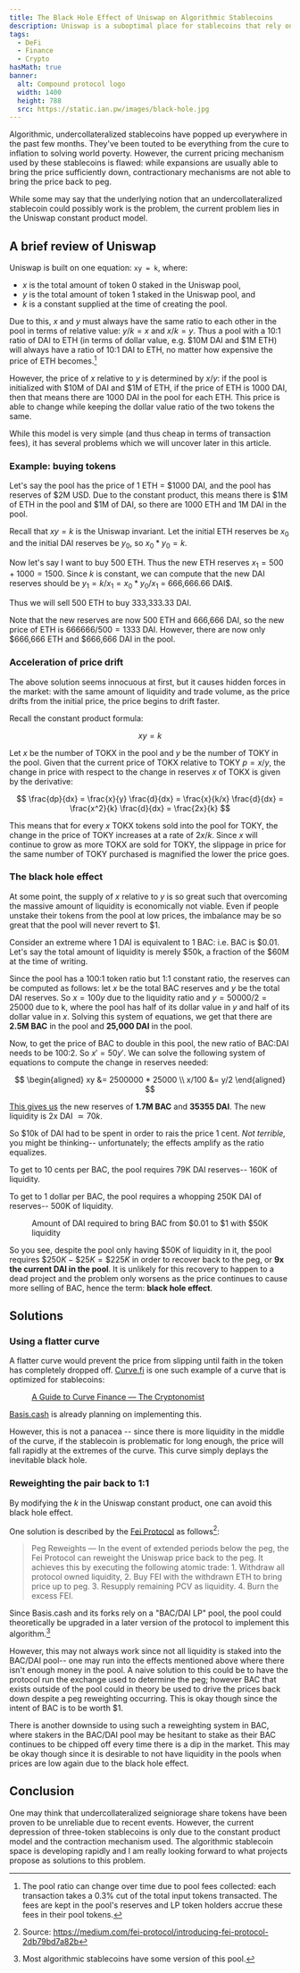 ```yaml
---
title: The Black Hole Effect of Uniswap on Algorithmic Stablecoins
description: Uniswap is a suboptimal place for stablecoins that rely on mean reversion to $1 to trade, as Uniswap encourages price crashes to stay low.
tags:
  - DeFi
  - Finance
  - Crypto
hasMath: true
banner:
  alt: Compound protocol logo
  width: 1400
  height: 788
  src: https://static.ian.pw/images/black-hole.jpg
---
```


Algorithmic, undercollateralized stablecoins have popped up everywhere in the past few months. They've been touted to be everything from the cure to inflation to solving world poverty. However, the current pricing mechanism used by these stablecoins is flawed: while expansions are usually able to bring the price sufficiently down, contractionary mechanisms are not able to bring the price back to peg.

While some may say that the underlying notion that an undercollateralized stablecoin could possibly work is the problem, the current problem lies in the Uniswap constant product model.

## A brief review of Uniswap

Uniswap is built on one equation: `xy = k`, where:

- $x$ is the total amount of token 0 staked in the Uniswap pool,
- $y$ is the total amount of token 1 staked in the Uniswap pool, and
- $k$ is a constant supplied at the time of creating the pool.

Due to this, $x$ and $y$ must always have the same ratio to each other in the pool in terms of relative value: $y/k = x$ and $x/k = y$. Thus a pool with a 10:1 ratio of DAI to ETH (in terms of dollar value, e.g. \$10M DAI and \$1M ETH) will always have a ratio of 10:1 DAI to ETH, no matter how expensive the price of ETH becomes.[^1]

However, the price of $x$ relative to $y$ is determined by $x/y$: if the pool is initialized with \$10M of DAI and \$1M of ETH, if the price of ETH is 1000 DAI, then that means there are 1000 DAI in the pool for each ETH. This price is able to change while keeping the dollar value ratio of the two tokens the same.

While this model is very simple (and thus cheap in terms of transaction fees), it has several problems which we will uncover later in this article.

### Example: buying tokens

Let's say the pool has the price of 1 ETH = $1000 DAI, and the pool has reserves of $2M USD. Due to the constant product, this means there is $1M of ETH in the pool and $1M of DAI, so there are 1000 ETH and 1M DAI in the pool.

Recall that $xy = k$ is the Uniswap invariant. Let the initial ETH reserves be $x_0$ and the initial DAI reserves be $y_0$, so $x_0 * y_0 = k$.

Now let's say I want to buy 500 ETH. Thus the new ETH reserves $x_1 = 500 + 1000 = 1500$. Since $k$ is constant, we can compute that the new DAI reserves should be $y_1 = k/x_1 = x_0 * y_0 / x_1$ = 666,666.66 DAI\$.

Thus we will sell 500 ETH to buy 333,333.33 DAI.

Note that the new reserves are now 500 ETH and 666,666 DAI, so the new price of ETH is $666666/500 = 1333$ DAI. However, there are now only \$666,666 ETH and \$666,666 DAI in the pool.

### Acceleration of price drift

The above solution seems innocuous at first, but it causes hidden forces in the market: with the same amount of liquidity and trade volume, as the price drifts from the initial price, the price begins to drift faster.

Recall the constant product formula:

$$
xy = k
$$

Let $x$ be the number of TOKX in the pool and $y$ be the number of TOKY in the pool. Given that the current price of TOKX relative to TOKY $p = x/y$, the change in price with respect to the change in reserves $x$ of TOKX is given by the derivative:

$$
\frac{dp}{dx} = \frac{x}{y} \frac{d}{dx} = \frac{x}{k/x} \frac{d}{dx} = \frac{x^2}{k} \frac{d}{dx} = \frac{2x}{k}
$$

This means that for every $x$ TOKX tokens sold into the pool for TOKY, the change in the price of TOKY increases at a rate of $2x/k$. Since $x$ will continue to grow as more TOKX are sold for TOKY, the slippage in price for the same number of TOKY purchased is magnified the lower the price goes.

### The black hole effect

At some point, the supply of $x$ relative to $y$ is so great such that overcoming the massive amount of liquidity is economically not viable. Even if people unstake their tokens from the pool at low prices, the imbalance may be so great that the pool will never revert to \$1.

Consider an extreme where 1 DAI is equivalent to 1 BAC: i.e. BAC is \$0.01. Let's say the total amount of liquidity is merely \$50k, a fraction of the \$60M at the time of writing.

Since the pool has a 100:1 token ratio but 1:1 constant ratio, the reserves can be computed as follows: let $x$ be the total BAC reserves and $y$ be the total DAI reserves. So $x = 100y$ due to the liquidity ratio and $y = 50000/2 = 25000$ due to k, where the pool has half of its dollar value in $y$ and half of its dollar value in $x$. Solving this system of equations, we get that there are **2.5M BAC** in the pool and **25,000 DAI** in the pool.

Now, to get the price of BAC to double in this pool, the new ratio of BAC:DAI needs to be 100:2. So $x' = 50y'$. We can solve the following system of equations to compute the change in reserves needed:

$$
\begin{aligned}
xy &= 2500000 * 25000 \\
x/100 &= y/2
\end{aligned}
$$

[This gives us](https://www.wolframalpha.com/input/?i=xy+%3D+2500000*25000%3B+x%2F100%3Dy%2F2) the new reserves of **1.7M BAC** and **35355 DAI**. The new liquidity is 2x DAI $\simeq 70k$.

So \$10k of DAI had to be spent in order to rais the price 1 cent. _Not terrible,_ you might be thinking-- unfortunately; the effects amplify as the ratio equalizes.

To get to 10 cents per BAC, the pool requires 79K DAI reserves-- 160K of liquidity.

To get to 1 dollar per BAC, the pool requires a whopping 250K DAI of reserves-- 500K of liquidity.

<figure>
  <NextImage src="https://static.ian.pw/images/2021-01-17-bac-dai-repeg.png" width="640" height="480" alt="BAC/DAI reweight" />
  <figcaption>
    Amount of DAI required to bring BAC from $0.01 to $1 with $50K liquidity
  </figcaption>
</figure>

So you see, despite the pool only having \$50K of liquidity in it, the pool requires $\$250K - \$25K = \$225K$ in order to recover back to the peg, or **9x the current DAI in the pool**. It is unlikely for this recovery to happen to a dead project and the problem only worsens as the price continues to cause more selling of BAC, hence the term: **black hole effect**.

## Solutions

### Using a flatter curve

A flatter curve would prevent the price from slipping until faith in the token has completely dropped off. [Curve.fi](https://curve.fi) is one such example of a curve that is optimized for stablecoins:

<figure>
    <NextImage src="https://static.ian.pw/images/2021-01-17-stableswap.png" width="625" height="389" alt="Stableswap" />
    <figcaption>
      <a href="https://en.cryptonomist.ch/2020/09/26/guide-curve-finance/">A Guide to Curve Finance — The Cryptonomist</a>
    </figcaption>
</figure>

[Basis.cash](https://medium.com/basis-cash/stableswap-pools-and-algorithmic-stablecoins-b21ab5cb555f) is already planning on implementing this.

However, this is not a panacea -- since there is more liquidity in the middle of the curve, if the stablecoin is problematic for long enough, the price will fall rapidly at the extremes of the curve. This curve simply deplays the inevitable black hole.

### Reweighting the pair back to 1:1

By modifying the $k$ in the Uniswap constant product, one can avoid this black hole effect.

One solution is described by the [Fei Protocol](https://fei.money/) as follows[^2]:

> Peg Reweights — In the event of extended periods below the peg, the Fei Protocol can reweight the Uniswap price back to the peg. It achieves this by executing the following atomic trade: 1. Withdraw all protocol owned liquidity, 2. Buy FEI with the withdrawn ETH to bring price up to peg. 3. Resupply remaining PCV as liquidity. 4. Burn the excess FEI.

Since Basis.cash and its forks rely on a "BAC/DAI LP" pool, the pool could theoretically be upgraded in a later version of the protocol to implement this algorithm.[^3]

However, this may not always work since not all liquidity is staked into the BAC/DAI pool-- one may run into the effects mentioned above where there isn't enough money in the pool. A naive solution to this could be to have the protocol run the exchange used to determine the peg; however BAC that exists outside of the pool could in theory be used to drive the prices back down despite a peg reweighting occurring. This is okay though since the intent of BAC is to be worth \$1.

There is another downside to using such a reweighting system in BAC, where stakers in the BAC/DAI pool may be hesitant to stake as their BAC continues to be chipped off every time there is a dip in the market. This may be okay though since it is desirable to not have liquidity in the pools when prices are low again due to the black hole effect.

## Conclusion

One may think that undercollateralized seigniorage share tokens have been proven to be unreliable due to recent events. However, the current depression of three-token stablecoins is only due to the constant product model and the contraction mechanism used. The algorithmic stablecoin space is developing rapidly and I am really looking forward to what projects propose as solutions to this problem.

[^1]: The pool ratio can change over time due to pool fees collected: each transaction takes a 0.3% cut of the total input tokens transacted. The fees are kept in the pool's reserves and LP token holders accrue these fees in their pool tokens.
[^2]: Source: https://medium.com/fei-protocol/introducing-fei-protocol-2db79bd7a82b
[^3]: Most algorithmic stablecoins have some version of this pool.
